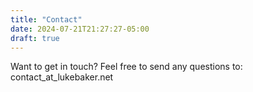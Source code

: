 ```yaml
---
title: "Contact"
date: 2024-07-21T21:27:27-05:00
draft: true
---
```


Want to get in touch? Feel free to send any questions to: contact_at_lukebaker.net